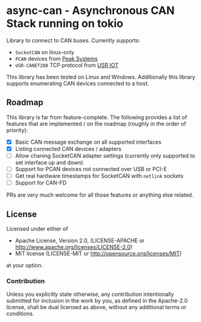 # async-can - Asynchronous CAN Stack running on tokio

Library to connect to CAN buses. Currently supports:

 * `SocketCAN` on linux-only
 * `PCAN` devices from [Peak Systems](https://www.peak-system.com)
 * `USR-CANET200` TCP protocol from [USR IOT](https://www.pusr.com/)

This library has been tested on Linux and Windows.
Additionally this library supports enumerating CAN devices connected to a host.

## Roadmap

This library is far from feature-complete. The following provides a list of features that are implemented / on the roadmap (roughly in the order of priority):

- [x] Basic CAN message exchange on all supported interfaces
- [x] Listing connected CAN devices / adapters
- [ ] Allow chaning SocketCAN adapter settings (currently only supported to set interface up and down)
- [ ] Support for PCAN devices not connected over USB or PCI-E
- [ ] Get real hardware timestamps for SocketCAN with `netlink` sockets
- [ ] Support for CAN-FD

PRs are very much welcome for all those features or anything else related.

## License

Licensed under either of

- Apache License, Version 2.0, (LICENSE-APACHE or <http://www.apache.org/licenses/LICENSE-2.0>)
- MIT license (LICENSE-MIT or <http://opensource.org/licenses/MIT>)

at your option.

### Contribution

Unless you explicitly state otherwise, any contribution intentionally submitted for inclusion in the work by you, as defined in the Apache-2.0 license, shall be dual licensed as above, without any additional terms or conditions.